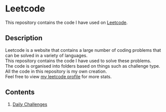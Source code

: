 # Leetcode
This repository contains the code I have used on [Leetcode](https://leetcode.com/).

## Description
Leetcode is a website that contains a large number of coding problems that can be solved in a variety of languages.<br>
This repository contains the code I have used to solve these problems.<br>
The code is organised into folders based on things such as challenge type.<br>
All the code in this repository is my own creation.<br>
Feel free to view [my leetcode profile](https://leetcode.com/SkyzerFlyzer/) for more stats.

## Contents
1. [Daily Challenges](daily%20challenges/README.md)